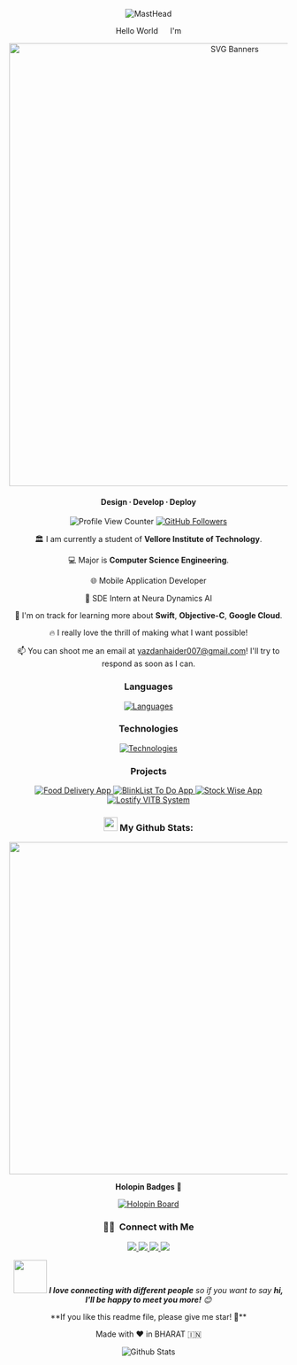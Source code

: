 <!-- README FILE CODE -->  

<p align="center">
  <img src="https://github.com/yazdanhaider/yazdanhaider/blob/main/yazdanhaider-cover.png" alt="MastHead" />
</p>

<!-- SPINNING EARTH GIF -->
<p align="center">Hello World <img src="https://github.com/TheDudeThatCode/TheDudeThatCode/blob/master/Assets/Earth.gif" width="14px"> I'm</p>

<p align="center">
  <img src="https://svg-banners.vercel.app/api?type=luminance&text1=⚡️Yazdan%20Haider⚡️&width=800&height=220" alt="SVG Banners" width="800" />
</p>

<h4 align="center">Design ∙ Develop ∙ Deploy </h4>

<p align="center">
  <img src="https://komarev.com/ghpvc/?username=yazdanhaider" alt="Profile View Counter" />
  <a href="https://github.com/yazdanhaider">
    <img src="https://img.shields.io/github/followers/yazdanhaider?label=Follow&style=social" alt="GitHub Followers" />
  </a>
</p>

<div align="center">
 
  🏛️ I am currently a student of <b>Vellore Institute of Technology</b>.<br>
 
  💻 Major is <b>Computer Science Engineering</b>.<br>
  
  🌐 Mobile Application Developer<br>
  
  📌 SDE Intern at Neura Dynamics AI<br>
  
  🚀 I'm on track for learning more about <b>Swift</b>, <b>Objective-C</b>, <b>Google Cloud</b>.<br>
  
  🔥 I really love the thrill of making what I want possible!<br>
  
  📫 You can shoot me an email at yazdanhaider007@gmail.com! I'll try to respond as soon as I can.
</div>

### <p align="center">Languages</p>

<p align="center">
  <a href="https://skillicons.dev">
    <img src="https://skillicons.dev/icons?i=cpp,python,javascript,html,css,mysql,dart,swift" alt="Languages" />
  </a>
</p>

### <p align="center">Technologies</p>

<p align="center">
  <a href="https://skillicons.dev">
    <img src="https://skillicons.dev/icons?i=docker,aws,googlecloud,nodejs,git,github,githubactions,wordpress,firebase,mongodb,supabase,vercel" alt="Technologies" />
  </a>
</p>

### <p align="center">Projects</p>

<p align="center">
  <a href="https://github.com/yazdanhaider/Food-Delivery">
    <img src="https://img.shields.io/badge/-🧬%20Food%20Delivery%20APP-000" alt="Food Delivery App" />
  </a>
  <a href="https://github.com/yazdanhaider/BlinkList">
    <img src="https://img.shields.io/badge/-👔%20BlinkList%20To%20Do%20APP-000" alt="BlinkList To Do App" />
  </a>
  <a href="https://github.com/yazdanhaider/StockWise">
    <img src="https://img.shields.io/badge/-☕️%20Stock%20Wise%20App-000" alt="Stock Wise App" />
  </a>
  <a href="https://github.com/yazdanhaider/Lostify-VITB">
    <img src="https://img.shields.io/badge/-🗺%20LOSTIFY%20VITB%20System-000" alt="Lostify VITB System" />
  </a>
</p>

### <p align="center"><img src="https://media1.giphy.com/media/du3J3cXyzhj75IOgvA/giphy.gif?cid=ecf05e47x2g034i9pzwtzzsd3xgg2w9nr94t4tflbbgo3008&rid=giphy.gif" width="25" /> My Github Stats:</p>

<p align="center">
  <a href="https://stats.dooboo.io">
    <img src="https://stats.dooboo.io/api/github-stats-advanced?login=yazdanhaider" width="600" />
  </a>
</p>

<!-- <div style="display: flex; justify-content: center; margin-left: 50px;">
  <a href="https://stats.dooboo.io">
    <img src="https://stats.dooboo.io/api/github-trophies?login=yazdanhaider" width="700" />
  </a>
</div> -->

<p align="center"><strong>Holopin Badges 🎯</strong></p>

 <p align="center">
  <a href="https://holopin.me/yazdan">
    <img src="https://holopin.me/yazdan" alt="Holopin Board" />
  </a>
</p>

### <p align="center">🤝🏻 &nbsp;Connect with Me</p>

<p align="center">
  <a href="https://www.yazdanhaider.me/">
    <img src="https://img.shields.io/badge/-yazdanhaider-3423A6?style=flat&logo=Google-Chrome&logoColor=white" />
  </a>
  <a href="https://linkedin.com/in/yazdan-haider/">
    <img src="https://img.shields.io/badge/-Yazdan%20Haider-0077B5?style=flat&logo=Linkedin&logoColor=white" />
  </a>
  <a href="mailto:yazdanhaider007@gmail.com">
    <img src="https://img.shields.io/badge/-yazdanhaider007@gmail.com-D14836?style=flat&logo=Gmail&logoColor=white" />
  </a>
  <a href="https://www.instagram.com/yazdan.haider23/">
    <img src="https://img.shields.io/badge/-@ig.yazdan-E4405F?style=flat&logo=Instagram&logoColor=white" />
  </a>
</p>

<p align="center"><img src="https://media.giphy.com/media/LnQjpWaON8nhr21vNW/giphy.gif" width="60"> <em><b>I love connecting with different people</b> so if you want to say <b>hi, I'll be happy to meet you more!</b> 😊</em></p>

<p align="center"> **If you like this readme file, please give me star! 🌟**</p>
<p align="center">Made with ❤️ in BHARAT 🇮🇳</p>

<p align="center">
        <img src="https://raw.githubusercontent.com/mayhemantt/mayhemantt/Update/svg/Bottom.svg" alt="Github Stats" />
</p>
